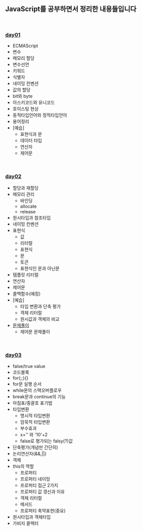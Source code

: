 ## JavaScript를 공부하면서 정리한 내용들입니다   

<br>

### [day01](https://github.com/heejung-gjt/TIL/blob/master/javascript/day01.md)
- ECMAScript   
- 변수    
- 메모리 할당 
- 변수선언   
- 키워드               
- 식별자   
- 네이밍 컨벤션  
- 값의 할당        
- bit와 byte    
- 아스키코드와 유니코드     
- 호이스팅 현상   
- 동적타입언어와 정적타입언어    
- 용어정리     
- [예습]
  - 표현식과 문
  - 데이터 타입
  - 연산자
  - 제어문

<br>

### [day02](https://github.com/heejung-gjt/TIL/blob/master/javascript/day02.md)
- 할당과 재할당    
- 메모리 관리   
  - 바인딩    
  - allocate
  - release      
- 원시타입과 참조타입       
- 네이밍 컨벤션       
- 표현식   
  - 값    
  - 리터럴              
  - 표현식   
  - 문
  - 토큰 
  - 표현식인 문과 아닌문                 
- 템플릿 리터럴                
- 연산자        
- 제어문            
- 콜백함수(예정)        
- [예습]
  - 타입 변환과 단축 평가   
  - 객체 리터럴   
  - 원시값과 객체의 비교   
- [문제풀이]()
  - 제어문 문제풀이

<br>

### [day03]()
- false/true value       
- 코드블록         
- for(;;){}
- for문 실행 순서   
- while문의 스택오버플로우  
- break문과 continue의 기능              
- 마침표/중괄호 표기법           
- 타입변환   
  - 명시적 타입변환   
  - 암묵적 타입변환      
  - 부수효과 
  - x+'' 와 '10'+2
  - false로 평가되는 falsy(?)값           
- 단축평가(개념만 간단히)      
- 논리연산자(&&,||)   
- 객체
- this의 역할   
  - 프로퍼티
  - 프로퍼티 네이밍  
  - 프로퍼티 접근 2가지 
  - 프로퍼티 값 갱신과 이유     
  - 객체 리터럴 
  - 메서드
  - 프로퍼티 축약표현(중요)
- 원시타입과 객체타입  
- 가비지 콜렉터
                                                                                                                                                                                                                                                           